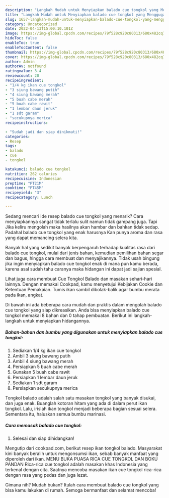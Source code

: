 ```yaml
---
description: "Langkah Mudah untuk Menyiapkan balado cue tongkol yang Menggugah Selera, Buat Buka Puasa Lezat Sekali"
title: "Langkah Mudah untuk Menyiapkan balado cue tongkol yang Menggugah Selera, Buat Buka Puasa Lezat Sekali"
slug: 1657-langkah-mudah-untuk-menyiapkan-balado-cue-tongkol-yang-menggugah-selera-buat-buka-puasa-lezat-sekali
category: Uncategorized
date: 2022-04-13T15:00:10.101Z
image: https://img-global.cpcdn.com/recipes/79f528c920c80313/680x482cq70/balado-cue-tongkol-foto-resep-utama.jpg
hideToc: false
enableToc: true
enableTocContent: false
thumbnail: https://img-global.cpcdn.com/recipes/79f528c920c80313/680x482cq70/balado-cue-tongkol-foto-resep-utama.jpg
cover: https://img-global.cpcdn.com/recipes/79f528c920c80313/680x482cq70/balado-cue-tongkol-foto-resep-utama.jpg
author: Admin
authorAv: notfound
ratingvalue: 3.4
reviewcount: 20
recipeingredient:
- "1/4 kg ikan cue tongkol"
- "3 siung bawang putih"
- "4 siung bawang merah"
- "5 buah cabe merah"
- "5 buah cabe rawit"
- "1 lembar daun jeruk"
- "1 sdt garam"
- "secukupnya merica"
recipeinstructions:

- "Sudah jadi dan siap dinikmati!"
categories:
- Resep
tags:
- balado
- cue
- tongkol

katakunci: balado cue tongkol 
nutrition: 262 calories
recipecuisine: Indonesian
preptime: "PT21M"
cooktime: "PT45M"
recipeyield: "3"
recipecategory: Lunch

---
```



Sedang mencari ide resep balado cue tongkol yang menarik? Cara menyiapkannya sangat tidak terlalu sulit namun tidak gampang juga. Tapi Jika keliru mengolah maka hasilnya akan hambar dan bahkan tidak sedap. Padahal balado cue tongkol yang enak harusnya Kan punya aroma dan rasa yang dapat memancing selera kita.


Banyak hal yang sedikit banyak berpengaruh terhadap kualitas rasa dari balado cue tongkol, mulai dari jenis bahan, kemudian pemilihan bahan segar dan bagus, hingga cara membuat dan menyajikannya. Tidak usah bingung jika ingin menyiapkan balado cue tongkol enak di mana pun kamu berada, karena asal sudah tahu caranya maka hidangan ini dapat jadi sajian spesial.

Lihat juga cara membuat Cue Tongkol Balado dan masakan sehari-hari lainnya. Dengan memakai Cookpad, kamu menyetujui Kebijakan Cookie dan Ketentuan Pemakaian. Tumis ikan sambil dibolak-balik agar bumbu merata pada ikan, angkat.


Di bawah ini ada beberapa cara mudah dan praktis dalam mengolah balado cue tongkol yang siap dikreasikan. Anda bisa menyiapkan balado cue tongkol memakai 8 bahan dan 0 tahap pembuatan. Berikut ini langkah-langkah untuk menyiapkan hidangannya.

<!--inarticleads1-->

##### Bahan-bahan dan bumbu yang digunakan untuk menyiapkan balado cue tongkol:

1. Sediakan 1/4 kg ikan cue tongkol
1. Ambil 3 siung bawang putih
1. Ambil 4 siung bawang merah
1. Persiapkan 5 buah cabe merah
1. Gunakan 5 buah cabe rawit
1. Persiapkan 1 lembar daun jeruk
1. Sediakan 1 sdt garam
1. Persiapkan secukupnya merica


Tongkol balado adalah salah satu masakan tongkol yang banyak disukai, dan juga enak. Buanglah kotoran hitam yang ada di dalam perut ikan tongkol. Lalu, irislah ikan tongkol menjadi beberapa bagian sesuai selera. Sementara itu, haluskan semua bumbu marinasi. 

<!--inarticleads2-->

##### Cara memasak balado cue tongkol:


1. Selesai dan siap dihidangkan!

Mengutip dari cookpad.com, berikut resep ikan tongkol balado. Masyarakat kini banyak beralih untuk mengonsumsi ikan, sebab banyak manfaat yang diperoleh dari ikan. MENU BUKA PUASA RICA CUE TONGKOL DAN BOKU PANDAN Rica-rica cue tongkol adalah masakan khas Indonesia yang terkenal dengan cita. Saatnya mencoba masakan ikan cue tongkol rica-rica dengan rasa yang pedas dan juga lezat. 

Gimana nih? Mudah bukan? Itulah cara membuat balado cue tongkol yang bisa kamu lakukan di rumah. Semoga bermanfaat dan selamat mencoba!
